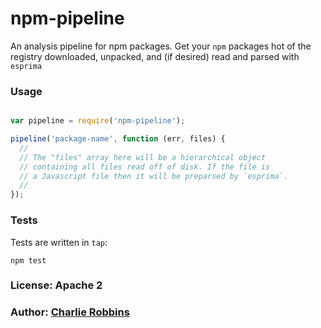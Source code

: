 # npm-pipeline

An analysis pipeline for npm packages. Get your `npm` packages hot of the registry downloaded, unpacked, and (if desired) read and parsed with `esprima`

### Usage

``` js

var pipeline = require('npm-pipeline');

pipeline('package-name', function (err, files) {
  //
  // The "files" array here will be a hierarchical object
  // containing all files read off of disk. If the file is
  // a Javascript file then it will be preparsed by `esprima`.
  //
});
```

### Tests

Tests are written in `tap`:

```
npm test
```

### License: Apache 2
### Author: [Charlie Robbins](https://github.com/indexzero)

